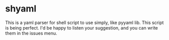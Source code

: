 # shyaml

This is a yaml parser for shell script to use simply, like pyyaml lib. This script is being perfect.
I'd be happy to listen your suggestion, and you can write them in the issues menu.

